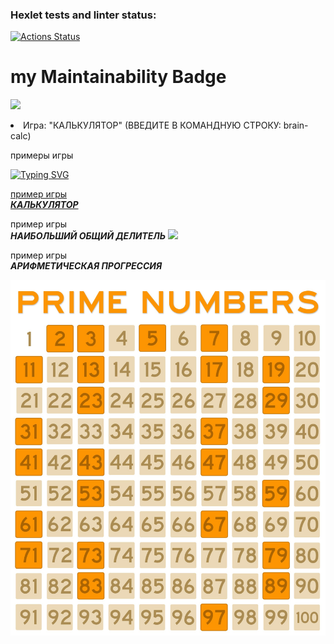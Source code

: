 ### Hexlet tests and linter status:
[![Actions Status](https://github.com/Artem-bav/python-project-49/workflows/hexlet-check/badge.svg)](https://github.com/Artem-bav/python-project-49/actions)
# my Maintainability Badge
<a href="https://codeclimate.com/github/Artem-bav/python-project-49/maintainability"><img src="https://api.codeclimate.com/v1/badges/98b0b72b9f22a6df4b22/maintainability" /></a>




<li>Игра: "КАЛЬКУЛЯТОР" (ВВЕДИТЕ В КОМАНДНУЮ СТРОКУ: brain-calc)</li>


примеры игры   

[![Typing SVG](https://readme-typing-svg.herokuapp.com?color=%2336BCF7&lines=ПРОВЕРКА_НА_ЧЕТНОСТЬ)](https://asciinema.org/a/WxFrv9Vo241nB2lULlV5oZtM6)

[пример игры  
**_КАЛЬКУЛЯТОР_**](https://asciinema.org/a/aa42Ad1igMSTfdZkA4F7z76z8)

пример игры  
**_НАИБОЛЬШИЙ ОБЩИЙ ДЕЛИТЕЛЬ_**
<a href="https://asciinema.org/a/QIXynmNNC8UVCS7KZNCwasKri" target="_blank"><img src="https://asciinema.org/a/QIXynmNNC8UVCS7KZNCwasKri.svg" /></a>


пример игры  
**_АРИФМЕТИЧЕСКАЯ ПРОГРЕССИЯ_**

[![img.png](img.png)](https://asciinema.org/a/SV3Ho4AZLWnUlw4Cytb327eK8)
